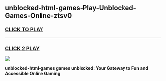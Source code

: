 
## unblocked-html-games-Play-Unblocked-Games-Online-ztsv0
<h3>
<a href="https://premium76.site?title=unblocked-html-games&ref=25A">CLICK TO PLAY</a></h3>
<hr>

<h3>
<a href="https://premium76.site?title=unblocked-html-games&ref=25A">CLICK 2 PLAY</a>
  
</h3>

<a href="https://premium76.site?title=unblocked-html-games&ref=25A"><img src="https://clearcache.store/games.png"></a>


**unblocked-html-games games unblocked: Your Gateway to Fun and Accessible Online Gaming**
